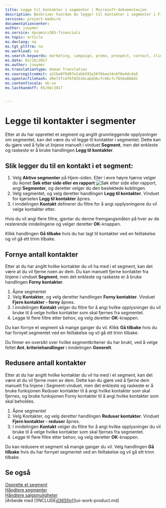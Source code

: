 ```yaml
---
title: Legge til kontakter i segmenter | Microsoft-dokumentasjon
description: Beskriver hvordan du legger til kontakter i segmenter i Financials.
services: project-madeira
documentationcenter: 
author: jswymer
ms.service: dynamics365-financials
ms.topic: article
ms.devlang: na
ms.tgt_pltfrm: na
ms.workload: na
ms.search.keywords: marketing, campaign, promo, prospect, contact, client, customer
ms.date: 03/28/2017
ms.author: jswymer
ms.translationtype: Human Translation
ms.sourcegitcommit: a31be0f9d07e2abb591e26f6bae34c6f6e4dcda6
ms.openlocfilehash: d9e72fc4f6f83534cabd36cfc66cfcf856a8b0d2
ms.contentlocale: nb-no
ms.lasthandoff: 05/04/2017


---
```

# <a name="how-to-add-contacts-to-segments"></a>Legge til kontakter i segmenter
Etter at du har opprettet et segment og angitt grunnleggende opplysninger om segmentet, kan det være du vil legge til kontakter i segmentet. Dette kan du gjøre ved å fylle ut linjene manuelt i vinduet **Segment**, men det enkleste og raskeste er å bruke handlingen **Legg til kontakter**.

## <a name="to-add-a-contact-to-a-segment"></a>Slik legger du til en kontakt i et segment:
1. Velg **Aktive segmenter** på Hjem-siden. Eller i øvre høyre hjørne velger du ikonet **Søk etter side eller en rapport** ![Søk etter side eller rapport](media/ui-search/search_small.png "ikonet Søk etter side eller rapport"), angi **Segmenter**, og deretter velger du den beslektede koblingen.  
2. Velg segmentet, og velg deretter handlingen **Legg til kontakter**. Vinduet for kjørselen **Legg til kontakter** åpnes.
3. I inndelingen **Kontakt** definerer du filtre for å angi opplysningene du vil velge kontakter etter.

Hvis du vil angi flere filtre, gjentar du denne fremgangsmåten på hver av de resterende inndelingene og velger deretter **OK**-knappen.

Klikk handlingen **Gå tilbake** hvis du har lagt til kontakter ved en feiltakelse og vil gå ett trinn tilbake.

## <a name="to-refine-the-number-of-contacts"></a>Fornye antall kontakter
Etter at du har angitt hvilke kontakter du vil ha med i et segment, kan det være at du vil fjerne noen av dem. Du kan manuelt fjerne kontakter fra linjene i vinduet **Segment**, men det enkleste og raskeste er å bruke handlingen **Forny kontakter**.

1. Åpne segmentet
2. Velg **Kontakter**, og velg deretter handlingen **Forny kontakter**. Vinduet **Fjern kontakter - forny** åpnes.
3. I inndelingen **Kontakt** velger du filtre for å angi hvilke opplysninger du vil bruke til å velge hvilke kontakter som skal fjernes fra segmentet.
4. Legge til flere filtre etter behov, og velg deretter **OK**-knappen.

Du kan fornye et segment så mange ganger du vil. Klikk **Gå tilbake** hvis du har fornyet segmentet ved en feiltakelse og vil gå ett trinn tilbake.

Du finner en oversikt over hvilke segmentkriterier du har brukt, ved å velge feltet **Ant. kriteriehandlinger** i inndelingen **Generelt**.

## <a name="to-reduce-the-number-of-contacts"></a>Redusere antall kontakter
Etter at du har angitt hvilke kontakter du vil ha med i et segment, kan det være at du vil fjerne noen av dem. Dette kan du gjøre ved å fjerne dem manuelt fra linjene i Segment-vinduet, men det enkleste og raskeste er å bruke funksjonen Reduser kontakter til å angi hvilke kontakter som skal fjernes, og bruke funksjonen Forny kontakter til å angi hvilke kontakter som skal beholdes.

1. Åpne segmentet
2. Velg Kontakter, og velg deretter handlingen **Reduser kontakter**. Vinduet **Fjern kontakter - reduser** åpnes.
3. I inndelingen **Kontakt** velger du filtre for å angi hvilke opplysninger du vil bruke til å velge hvilke kontakter som skal fjernes fra segmentet.
4. Legge til flere filtre etter behov, og velg deretter **OK**-knappen.

Du kan redusere et segment så mange ganger du vil. Velg handlingen **Gå tilbake** hvis du har fornyet segmentet ved en feiltakelse og vil gå ett trinn tilbake.

## <a name="see-also"></a>Se også
[Opprette et segment](marketing-how-create-segment.md)   
[Håndtere segmenter](marketing-segments.md)  
[Håndtere salgsmuligheter](marketing-manage-sales-opportunities.md)  
[Arbeide med [!INCLUDE[d365fin](includes/d365fin_md.md)]](ui-work-product.md)  

